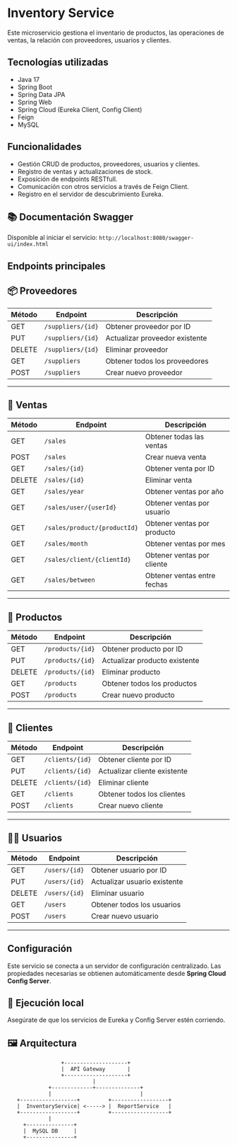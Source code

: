 # Inventory Service

Este microservicio gestiona el inventario de productos, las operaciones de ventas, la relación con proveedores, usuarios y clientes.

## Tecnologías utilizadas
- Java 17
- Spring Boot
- Spring Data JPA
- Spring Web
- Spring Cloud (Eureka Client, Config Client)
- Feign
- MySQL

## Funcionalidades
- Gestión CRUD de productos, proveedores, usuarios y clientes.
- Registro de ventas y actualizaciones de stock.
- Exposición de endpoints RESTfull.
- Comunicación con otros servicios a través de Feign Client.
- Registro en el servidor de descubrimiento Eureka.

## 📚 Documentación Swagger

Disponible al iniciar el servicio: `http://localhost:8080/swagger-ui/index.html`


## Endpoints principales
## 📦 Proveedores

| Método | Endpoint             | Descripción                     |
|--------|----------------------|---------------------------------|
| GET    | `/suppliers/{id}`    | Obtener proveedor por ID        |
| PUT    | `/suppliers/{id}`    | Actualizar proveedor existente  |
| DELETE | `/suppliers/{id}`    | Eliminar proveedor              |
| GET    | `/suppliers`         | Obtener todos los proveedores   |
| POST   | `/suppliers`         | Crear nuevo proveedor           |

---

## 🧾 Ventas

| Método | Endpoint                          | Descripción                         |
|--------|-----------------------------------|-------------------------------------|
| GET    | `/sales`                          | Obtener todas las ventas            |
| POST   | `/sales`                          | Crear nueva venta                   |
| GET    | `/sales/{id}`                     | Obtener venta por ID                |
| DELETE | `/sales/{id}`                     | Eliminar venta                      |
| GET    | `/sales/year`                     | Obtener ventas por año              |
| GET    | `/sales/user/{userId}`            | Obtener ventas por usuario          |
| GET    | `/sales/product/{productId}`      | Obtener ventas por producto         |
| GET    | `/sales/month`                    | Obtener ventas por mes              |
| GET    | `/sales/client/{clientId}`        | Obtener ventas por cliente          |
| GET    | `/sales/between`                  | Obtener ventas entre fechas         |

---

## 🛒 Productos

| Método | Endpoint             | Descripción                    |
|--------|----------------------|--------------------------------|
| GET    | `/products/{id}`     | Obtener producto por ID        |
| PUT    | `/products/{id}`     | Actualizar producto existente  |
| DELETE | `/products/{id}`     | Eliminar producto              |
| GET    | `/products`          | Obtener todos los productos    |
| POST   | `/products`          | Crear nuevo producto           |

---

## 👥 Clientes

| Método | Endpoint           | Descripción                     |
|--------|--------------------|---------------------------------|
| GET    | `/clients/{id}`    | Obtener cliente por ID          |
| PUT    | `/clients/{id}`    | Actualizar cliente existente    |
| DELETE | `/clients/{id}`    | Eliminar cliente                |
| GET    | `/clients`         | Obtener todos los clientes      |
| POST   | `/clients`         | Crear nuevo cliente             |

---

## 🧑‍💻 Usuarios

| Método | Endpoint          | Descripción                     |
|--------|-------------------|---------------------------------|
| GET    | `/users/{id}`     | Obtener usuario por ID          |
| PUT    | `/users/{id}`     | Actualizar usuario existente    |
| DELETE | `/users/{id}`     | Eliminar usuario                |
| GET    | `/users`          | Obtener todos los usuarios      |
| POST   | `/users`          | Crear nuevo usuario             |


---

## Configuración

Este servicio se conecta a un servidor de configuración centralizado. Las propiedades necesarias se obtienen automáticamente desde **Spring Cloud Config Server**.


## 🏁 Ejecución local

Asegúrate de que los servicios de Eureka y Config Server estén corriendo.


## 🖼️ Arquitectura


                     +--------------------+
                     |  API Gateway       |
                     +--------------------+
                               |
                 +-------------+--------------+
                 |                            |
       +------------------+         +------------------+
       |  InventoryService| <-----> |  ReportService   |
       +------------------+         +------------------+
                 |
         +---------------+
         |  MySQL DB     |
         +---------------+

